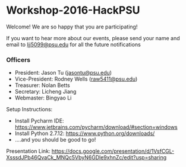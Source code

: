 # Workshop-2016-HackPSU
Welcome! We are so happy that you are participating!

If you want to hear more about our events,
please send your name and email to ljj5099@psu.edu for all the future notifications 

### Officers
* President: Jason Tu (jasontu@psu.edu)
* Vice-President: Rodney Wells (raw5411@psu.edu) 
* Treasurer: Nolan Betts
* Secretary: Licheng Jiang
* Webmaster: Bingyao Li

Setup Instructions: 
* Install Pycharm IDE: https://www.jetbrains.com/pycharm/download/#section=windows
* Install Python 2.7.12: https://www.python.org/downloads/
* ....and you should be good to go! 


Presentation Link:
https://docs.google.com/presentation/d/1VsfCGL-XsssdJPb46QvaCk_MNQc5VbyN6GDle9xhnZc/edit?usp=sharing
